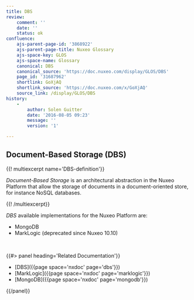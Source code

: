 ```yaml
---
title: DBS
review:
    comment: ''
    date: ''
    status: ok
confluence:
    ajs-parent-page-id: '3868922'
    ajs-parent-page-title: Nuxeo Glossary
    ajs-space-key: GLOS
    ajs-space-name: Glossary
    canonical: DBS
    canonical_source: 'https://doc.nuxeo.com/display/GLOS/DBS'
    page_id: '31687962'
    shortlink: GoXjAQ
    shortlink_source: 'https://doc.nuxeo.com/x/GoXjAQ'
    source_link: /display/GLOS/DBS
history:
    - 
        author: Solen Guitter
        date: '2016-08-05 09:23'
        message: ''
        version: '1'

---
```

## Document-Based Storage (DBS)

{{! multiexcerpt name='DBS-definition'}}

*Document-Based Storage* is an architectural abstraction in the Nuxeo Platform that allow the storage of documents in a document-oriented store, for instance NoSQL databases.

{{! /multiexcerpt}}

*DBS* available implementations for the Nuxeo Platform are:

*   MongoDB
*   MarkLogic (deprecated since Nuxeo 10.10)

&nbsp;

<div class="row" data-equalizer data-equalize-on="medium"><div class="column medium-6">{{#> panel heading='Related Documentation'}}

*   [DBS]({{page space='nxdoc' page='dbs'}})
*   [MarkLogic]({{page space='nxdoc' page='marklogic'}})
*   [MongoDB]({{page space='nxdoc' page='mongodb'}})

{{/panel}}</div><div class="column medium-6">

&nbsp;

</div></div>
